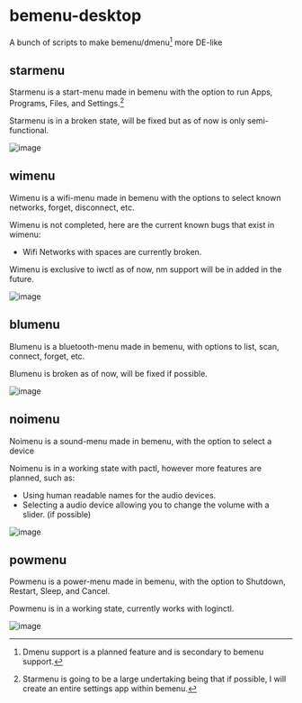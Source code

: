 # bemenu-desktop
A bunch of scripts to make bemenu/dmenu[^1] more DE-like


## starmenu
Starmenu is a start-menu made in bemenu with the option to run Apps, Programs, Files, and Settings.[^2]

Starmenu is in a broken state, will be fixed but as of now is only semi-functional.

![image](https://github.com/alyssa-sudo/bemenu-desktop/assets/83582297/ce817109-0fb7-48ed-aad2-58527783698d)

## wimenu
Wimenu is a wifi-menu made in bemenu with the options to select known networks, forget, disconnect, etc.

Wimenu is not completed, here are the current known bugs that exist in wimenu:
- Wifi Networks with spaces are currently broken.

Wimenu is exclusive to iwctl as of now, nm support will be in added in the future.

![image](https://github.com/alyssa-sudo/bemenu-desktop/assets/83582297/cb1a6483-8f68-40e7-8220-2be754491738)

## blumenu
Blumenu is a bluetooth-menu made in bemenu, with options to list, scan, connect, forget, etc.

Blumenu is broken as of now, will be fixed if possible.

![image](https://github.com/alyssa-sudo/bemenu-desktop/assets/83582297/0e5415e9-3d6a-4fb3-a4bc-4fa67e12f746)

## noimenu
Noimenu is a sound-menu made in bemenu, with the option to select a device

Noimenu is in a working state with pactl, however more features are planned, such as:
- Using human readable names for the audio devices.
- Selecting a audio device allowing you to change the volume with a slider. (if possible)

![image](https://github.com/alyssa-sudo/bemenu-desktop/assets/83582297/435c31bf-f62f-4baa-8179-79faa29656f0)

## powmenu
Powmenu is a power-menu made in bemenu, with the option to Shutdown, Restart, Sleep, and Cancel.

Powmenu is in a working state, currently works with loginctl.

![image](https://github.com/alyssa-sudo/bemenu-desktop/assets/83582297/b361cbf2-dd20-4075-afca-a1a1c5257769)

[^1]: Dmenu support is a planned feature and is secondary to bemenu support.
[^2]: Starmenu is going to be a large undertaking being that if possible, I will create an entire settings app within bemenu.
